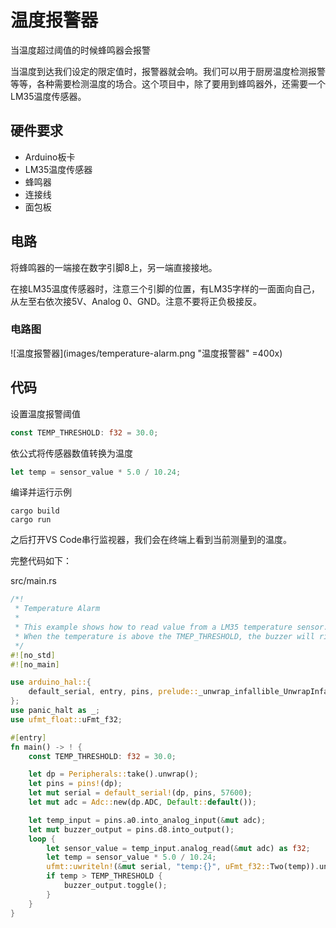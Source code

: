 # 温度报警器
当温度超过阈值的时候蜂鸣器会报警

当温度到达我们设定的限定值时，报警器就会响。我们可以用于厨房温度检测报警等等，各种需要检测温度的场合。这个项目中，除了要用到蜂鸣器外，还需要一个LM35温度传感器。

## 硬件要求
- Arduino板卡
- LM35温度传感器
- 蜂鸣器
- 连接线
- 面包板

## 电路
将蜂鸣器的一端接在数字引脚8上，另一端直接接地。

在接LM35温度传感器时，注意三个引脚的位置，有LM35字样的一面面向自己，从左至右依次接5V、Analog 0、GND。注意不要将正负极接反。

### 电路图
![温度报警器](images/temperature-alarm.png "温度报警器" =400x)

## 代码
设置温度报警阈值
```rust
const TEMP_THRESHOLD: f32 = 30.0;
```
依公式将传感器数值转换为温度
```rust
let temp = sensor_value * 5.0 / 10.24;
```
编译并运行示例
```shell
cargo build
cargo run
```
之后打开VS Code串行监视器，我们会在终端上看到当前测量到的温度。

完整代码如下：

src/main.rs
```rust
/*!
 * Temperature Alarm
 *
 * This example shows how to read value from a LM35 temperature sensor.
 * When the temperature is above the TMEP_THRESHOLD, the buzzer will ring.
 */
#![no_std]
#![no_main]

use arduino_hal::{
    default_serial, entry, pins, prelude::_unwrap_infallible_UnwrapInfallible, Adc, Peripherals,
};
use panic_halt as _;
use ufmt_float::uFmt_f32;

#[entry]
fn main() -> ! {
    const TEMP_THRESHOLD: f32 = 30.0;

    let dp = Peripherals::take().unwrap();
    let pins = pins!(dp);
    let mut serial = default_serial!(dp, pins, 57600);
    let mut adc = Adc::new(dp.ADC, Default::default());

    let temp_input = pins.a0.into_analog_input(&mut adc);
    let mut buzzer_output = pins.d8.into_output();
    loop {
        let sensor_value = temp_input.analog_read(&mut adc) as f32;
        let temp = sensor_value * 5.0 / 10.24;
        ufmt::uwriteln!(&mut serial, "temp:{}", uFmt_f32::Two(temp)).unwrap_infallible();
        if temp > TEMP_THRESHOLD {
            buzzer_output.toggle();
        }
    }
}
```